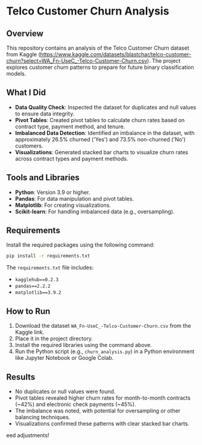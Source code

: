 # Telco Customer Churn Analysis

## Overview
This repository contains an analysis of the Telco Customer Churn dataset from Kaggle (https://www.kaggle.com/datasets/blastchar/telco-customer-churn?select=WA_Fn-UseC_-Telco-Customer-Churn.csv). The project explores customer churn patterns to prepare for future binary classification models.

## What I Did
- **Data Quality Check**: Inspected the dataset for duplicates and null values to ensure data integrity.
- **Pivot Tables**: Created pivot tables to calculate churn rates based on contract type, payment method, and tenure.
- **Imbalanced Data Detection**: Identified an imbalance in the dataset, with approximately 26.5% churned ('Yes') and 73.5% non-churned ('No') customers.
- **Visualizations**: Generated stacked bar charts to visualize churn rates across contract types and payment methods.

## Tools and Libraries
- **Python**: Version 3.9 or higher.
- **Pandas**: For data manipulation and pivot tables.
- **Matplotlib**: For creating visualizations.
- **Scikit-learn**: For handling imbalanced data (e.g., oversampling).

## Requirements
Install the required packages using the following command:
```bash
pip install -r requirements.txt
```
The `requirements.txt` file includes:
- `kagglehub==0.2.3`
- `pandas==2.2.2`
- `matplotlib==3.9.2`

## How to Run
1. Download the dataset `WA_Fn-UseC_-Telco-Customer-Churn.csv` from the Kaggle link.
2. Place it in the project directory.
3. Install the required libraries using the command above.
4. Run the Python script (e.g., `churn_analysis.py`) in a Python environment like Jupyter Notebook or Google Colab.

## Results
- No duplicates or null values were found.
- Pivot tables revealed higher churn rates for month-to-month contracts (~42%) and electronic check payments (~45%).
- The imbalance was noted, with potential for oversampling or other balancing techniques.
- Visualizations confirmed these patterns with clear stacked bar charts.

eed adjustments!
